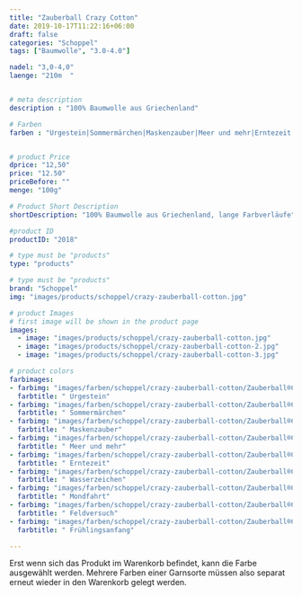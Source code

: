 ```yaml
---
title: "Zauberball Crazy Cotton"
date: 2019-10-17T11:22:16+06:00
draft: false
categories: "Schoppel"
tags: ["Baumwolle", "3.0-4.0"]

nadel: "3,0-4,0" 
laenge: "210m  "	


# meta description
description : "100% Baumwolle aus Griechenland"

# Farben
farben : "Urgestein|Sommermärchen|Maskenzauber|Meer und mehr|Erntezeit|Wasserzeichen|Mondfahrt|Feldversuch|Frühlingsanfang"


# product Price
dprice: "12,50"
price: "12.50"
priceBefore: ""
menge: "100g"

# Product Short Description
shortDescription: "100% Baumwolle aus Griechenland, lange Farbverläufe"

#product ID
productID: "2018"

# type must be "products"
type: "products"

# type must be "products"
brand: "Schoppel"
img: "images/products/schoppel/crazy-zauberball-cotton.jpg"   

# product Images
# first image will be shown in the product page
images:
  - image: "images/products/schoppel/crazy-zauberball-cotton.jpg"
  - image: "images/products/schoppel/crazy-zauberball-cotton-2.jpg"
  - image: "images/products/schoppel/crazy-zauberball-cotton-3.jpg"

# product colors
farbimages:
- farbimg: "images/farben/schoppel/crazy-zauberball-cotton/Zauberball®Crazy Cotton 2366_ Urgestein.jpg"	
  farbtitle: " Urgestein"
- farbimg: "images/farben/schoppel/crazy-zauberball-cotton/Zauberball®Crazy Cotton 2367_ Sommermärchen.jpg"	
  farbtitle: " Sommermärchen"
- farbimg: "images/farben/schoppel/crazy-zauberball-cotton/Zauberball®Crazy Cotton 2368_ Maskenzauber.jpg"	
  farbtitle: " Maskenzauber"
- farbimg: "images/farben/schoppel/crazy-zauberball-cotton/Zauberball®Crazy Cotton 2390_ Meer und mehr.jpg"	
  farbtitle: " Meer und mehr"
- farbimg: "images/farben/schoppel/crazy-zauberball-cotton/Zauberball®Crazy Cotton 2391_ Erntezeit.jpg"	
  farbtitle: " Erntezeit"
- farbimg: "images/farben/schoppel/crazy-zauberball-cotton/Zauberball®Crazy Cotton 2392_ Wasserzeichen.jpg"	
  farbtitle: " Wasserzeichen"
- farbimg: "images/farben/schoppel/crazy-zauberball-cotton/Zauberball®Crazy Cotton 2439_ Mondfahrt.jpg"	
  farbtitle: " Mondfahrt"
- farbimg: "images/farben/schoppel/crazy-zauberball-cotton/Zauberball®Crazy Cotton 2440_ Feldversuch.jpg"	
  farbtitle: " Feldversuch"
- farbimg: "images/farben/schoppel/crazy-zauberball-cotton/Zauberball®Crazy Cotton 2441_ Frühlingsanfang.jpg"	
  farbtitle: " Frühlingsanfang"

---
```


Erst wenn sich das Produkt im Warenkorb befindet, kann die Farbe ausgewählt werden.
Mehrere Farben einer Garnsorte müssen also separat erneut wieder in den Warenkorb gelegt werden.
